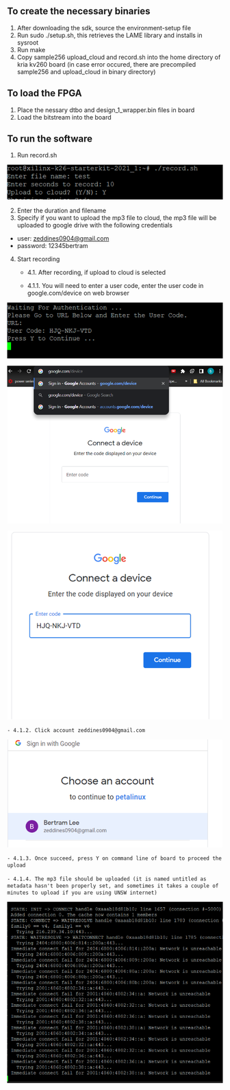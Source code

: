 ## To create the necessary binaries
1. After downloading the sdk, source the environment-setup file
2. Run sudo ./setup.sh, this retrieves the LAME library and installs in sysroot
3. Run make
4. Copy sample256 upload\_cloud and record.sh into the home directory of kria kv260 board
(in case error occured, there are precompiled sample256 and upload\_cloud in binary directory)

## To load the FPGA
1. Place the nessary dtbo and design\_1\_wrapper.bin files in board
2. Load the bitstream into the board

## To run the software
1. Run record.sh

![run record.sh](img/record.png)

2. Enter the duration and filename
3. Specify if you want to upload the mp3 file to cloud, the mp3 file will be uploaded to google drive with the following credentials
- user: zeddines0904@gmail.com
- password: 12345bertram
4. Start recording

	- 4.1. After recording, if upload to cloud is selected 

	- 4.1.1. You will need to enter a user code, enter the user code in google.com/device on web browser

![get user code](img/enter_code.png)

![go to device\_url](img/device_url.png)

![enter user code](img/code_url.png)

	- 4.1.2. Click account zeddines0904@gmail.com

![choose account](img/choose_ac.png)

	- 4.1.3. Once succeed, press Y on command line of board to proceed the upload

	- 4.1.4. The mp3 file should be uploaded (it is named untitled as metadata hasn't been properly set, and sometimes it takes a couple of minutes to upload if you are using UNSW internet)

![waiting for connection](img/wait_connection.png)


